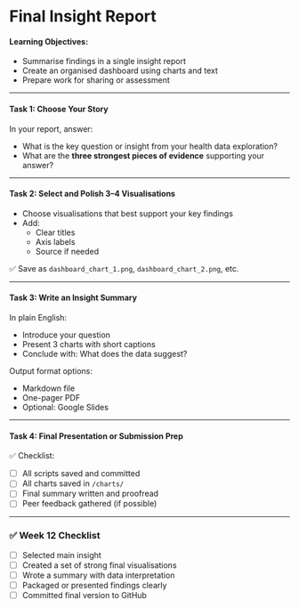 # Final Insight Report

#### Learning Objectives:

* Summarise findings in a single insight report
* Create an organised dashboard using charts and text
* Prepare work for sharing or assessment

***

#### Task 1: Choose Your Story

In your  report, answer:

* What is the key question or insight from your health data exploration?
* What are the **three strongest pieces of evidence** supporting your answer?

***

#### Task 2: Select and Polish 3–4 Visualisations

* Choose visualisations that best support your key findings
* Add:
  * Clear titles
  * Axis labels
  * Source if needed

✅ Save as `dashboard_chart_1.png`, `dashboard_chart_2.png`, etc.

***

#### Task 3: Write an Insight Summary

In plain English:

* Introduce your question
* Present 3 charts with short captions
* Conclude with: What does the data suggest?

Output format options:



* Markdown file
* One-pager PDF
* Optional: Google Slides

***

#### Task 4: Final Presentation or Submission Prep

✅ Checklist:

* [ ] All scripts saved and committed
* [ ] All charts saved in `/charts/`
* [ ] Final summary written and proofread
* [ ] Peer feedback gathered (if possible)

***

### ✅ Week 12 Checklist

* [ ] Selected main insight
* [ ] Created a set of strong final visualisations
* [ ] Wrote a summary with data interpretation
* [ ] Packaged or presented findings clearly
* [ ] Committed final version to GitHub

